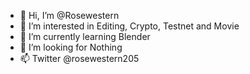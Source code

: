 - 👋 Hi, I’m @Rosewestern
- 👀 I’m interested in Editing, Crypto, Testnet and Movie
- 🌱 I’m currently learning Blender
- 💞️ I’m looking for Nothing
- 📫 Twitter @rosewestern205

<!---
Rosew205/Rosew205 is a ✨ special ✨ repository because its `README.md` (this file) appears on your GitHub profile.
You can click the Preview link to take a look at your changes.
--->
